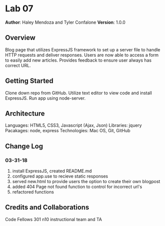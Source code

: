 # Lab 07 

**Author**: Haley Mendoza and Tyler Confalone
**Version**: 1.0.0

## Overview
Blog page that utilizes ExpressJS framework to set up a server file to handle HTTP requests and deliver responses.  Users are now able to access a form to easily add new articles.  Provides feedback to ensure user always has correct URL.

## Getting Started
Clone down repo from GitHub. Utilize text editor to view code and install ExpressJS. Run app using node-server. 


## Architecture
Languages: HTML5, CSS3, Javascript (Ajax, Json)
Libraries: jquery
Pacakages: node, express
Technologies: Mac OS, Git, GitHub 


## Change Log
  ### 03-31-18
  1. install ExpressJS, created README.md
  2. configured app.use to recieve static responses
  3. served new.html to provide users the option to create their own blogpost
  4. added 404 Page not found function to control for incorrect url's
  5. refactored functions

  
## Credits and Collaborations
Code Fellows 301 n10 instructional team and TA